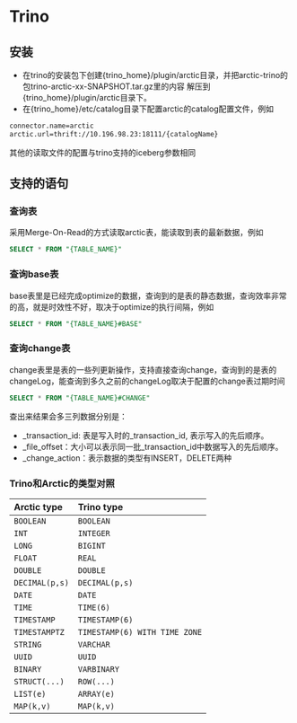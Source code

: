 # Trino

## 安装

- 在trino的安装包下创建{trino_home}/plugin/arctic目录，并把arctic-trino的包trino-arctic-xx-SNAPSHOT.tar.gz里的内容
  解压到{trino_home}/plugin/arctic目录下。
- 在{trino_home}/etc/catalog目录下配置arctic的catalog配置文件，例如

```tex
connector.name=arctic
arctic.url=thrift://10.196.98.23:18111/{catalogName}
```

其他的读取文件的配置与trino支持的iceberg参数相同



## 支持的语句

### 查询表

采用Merge-On-Read的方式读取arctic表，能读取到表的最新数据，例如

```sql
SELECT * FROM "{TABLE_NAME}"
```



### 查询base表

base表里是已经完成optimize的数据，查询到的是表的静态数据，查询效率非常的高，就是时效性不好，取决于optimize的执行间隔，例如

```sql
SELECT * FROM "{TABLE_NAME}#BASE"
```



### 查询change表

change表里是表的一些列更新操作，支持直接查询change，查询到的是表的changeLog，能查询到多久之前的changeLog取决于配置的change表过期时间

```sql
SELECT * FROM "{TABLE_NAME}#CHANGE"
```

查出来结果会多三列数据分别是：

- _transaction_id: 表是写入时的_transaction_id, 表示写入的先后顺序。
- _file_offset：大小可以表示同一批_transaction_id中数据写入的先后顺序。
- _change_action：表示数据的类型有INSERT，DELETE两种

### Trino和Arctic的类型对照

| Arctic type   | Trino type                    |
| :------------- | :---------------------------- |
| `BOOLEAN`      | `BOOLEAN`                     |
| `INT`          | `INTEGER`                     |
| `LONG`         | `BIGINT`                      |
| `FLOAT`        | `REAL`                        |
| `DOUBLE`       | `DOUBLE`                      |
| `DECIMAL(p,s)` | `DECIMAL(p,s)`                |
| `DATE`         | `DATE`                        |
| `TIME`         | `TIME(6)`                     |
| `TIMESTAMP`    | `TIMESTAMP(6)`                |
| `TIMESTAMPTZ`  | `TIMESTAMP(6) WITH TIME ZONE` |
| `STRING`       | `VARCHAR`                     |
| `UUID`         | `UUID`                        |
| `BINARY`       | `VARBINARY`                   |
| `STRUCT(...)`  | `ROW(...)`                    |
| `LIST(e)`      | `ARRAY(e)`                    |
| `MAP(k,v)`     | `MAP(k,v)`                    |

